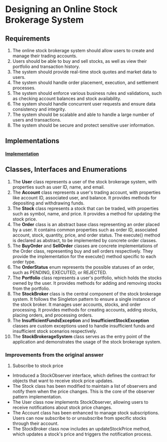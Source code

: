 # Designing an Online Stock Brokerage System

## Requirements

1. The online stock brokerage system should allow users to create and manage their trading accounts.
2. Users should be able to buy and sell stocks, as well as view their portfolio and transaction history.
3. The system should provide real-time stock quotes and market data to users.
4. The system should handle order placement, execution, and settlement processes.
5. The system should enforce various business rules and validations, such as checking account balances and stock
   availability.
6. The system should handle concurrent user requests and ensure data consistency and integrity.
7. The system should be scalable and able to handle a large number of users and transactions.
8. The system should be secure and protect sensitive user information.

## Implementations

#### [Implementation]()

## Classes, Interfaces and Enumerations

1. The **User** class represents a user of the stock brokerage system, with properties such as user ID, name, and email.
2. The **Account** class represents a user's trading account, with properties like account ID, associated user, and
   balance. It provides methods for depositing and withdrawing funds.
3. The **Stock** class represents a stock that can be traded, with properties such as symbol, name, and price. It
   provides a method for updating the stock price.
4. The **Order** class is an abstract base class representing an order placed by a user. It contains common properties
   such as order ID, associated account, stock, quantity, price, and order status. The execute() method is declared as
   abstract, to be implemented by concrete order classes.
5. The **BuyOrder** and **SellOrder** classes are concrete implementations of the Order class, representing buy and sell
   orders respectively. They provide the implementation for the execute() method specific to each order type.
6. The **OrderStatus** enum represents the possible statuses of an order, such as PENDING, EXECUTED, or REJECTED.
7. The **Portfolio** class represents a user's portfolio, which holds the stocks owned by the user. It provides methods
   for adding and removing stocks from the portfolio.
8. The **StockBroker** class is the central component of the stock brokerage system. It follows the Singleton pattern to
   ensure a single instance of the stock broker. It manages user accounts, stocks, and order processing. It provides
   methods for creating accounts, adding stocks, placing orders, and processing orders.
9. The **InsufficientFundsException** and **InsufficientStockException** classes are custom exceptions used to handle
   insufficient funds and insufficient stock scenarios respectively.
10. The **StockBrokerageSystem** class serves as the entry point of the application and demonstrates the usage of the
    stock brokerage system.

### Improvements from the original answer

1. Subscribe to stock price
- Introduced a StockObserver interface, which defines the contract for objects that want to receive stock price
updates.
- The Stock class has been modified to maintain a list of observers and notify them when the price changes. This is the
core of the observer pattern implementation. 
- The User class now implements StockObserver, allowing users to receive notifications about stock price changes. 
- The Account class has been enhanced to manage stock subscriptions. Users can now subscribe to or unsubscribe from
specific stocks through their account. 
- The StockBroker class now includes an updateStockPrice method, which updates a stock's price and triggers the
notification process.